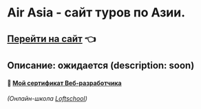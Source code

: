# Air Asia - сайт туров по Азии.
## [Перейти на сайт](https://kirillkey.github.io/air_asia_kk_project/) 👈
## Описание: ожидается (description: soon)

#### 📑 [Мой сертификат Веб-разработчика](https://loftschool.com/diploma/NPR54032AC542XBZ4/ru/pdf)
###### (Онлайн-школа [Loftschool](https://loftschool.com)) 

